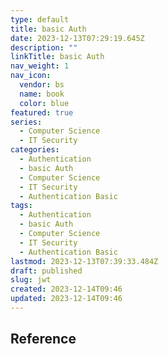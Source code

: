 ```yaml
---
type: default
title: basic Auth
date: 2023-12-13T07:29:19.645Z
description: ""
linkTitle: basic Auth
nav_weight: 1
nav_icon:
  vendor: bs
  name: book
  color: blue
featured: true
series:
  - Computer Science
  - IT Security
categories:
  - Authentication
  - basic Auth
  - Computer Science
  - IT Security
  - Authentication Basic
tags:
  - Authentication
  - basic Auth
  - Computer Science
  - IT Security
  - Authentication Basic
lastmod: 2023-12-13T07:39:33.484Z
draft: published
slug: jwt
created: 2023-12-14T09:46
updated: 2023-12-14T09:46
---
```


## Reference

